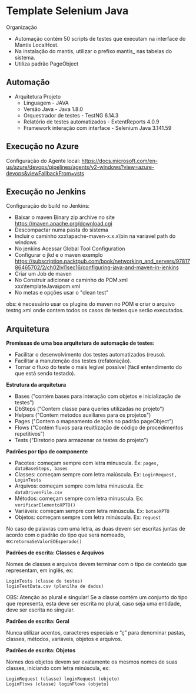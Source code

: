 # Template Selenium Java

Organização
- Automação contém 50 scripts de testes que executam na interface do Mantis LocalHost.
- Na instalação do mantis, utilizar o prefixo mantis_ nas tabelas do sistema.
- Utiliza padrão PageObject

## Automação

- Arquitetura Projeto
	- Linguagem		- JAVA
	- Versão Java - Java 1.8.0
	- Orquestrador de testes - TestNG 6.14.3
	- Relatório de testes automatizados - ExtentReports 4.0.9
	- Framework interação com interface - Selenium Java 3.141.59 

## Execução no Azure

Configuração do Agente local:
https://docs.microsoft.com/en-us/azure/devops/pipelines/agents/v2-windows?view=azure-devops&viewFallbackFrom=vsts

## Execução no Jenkins

Configuração do build no Jenkins: 
- Baixar o maven Binary zip archive no site https://maven.apache.org/download.cgi 
- Descompactar numa pasta do sistema 
- Incluir o caminho xxx\apache-maven-x.x.x\bin na variavel path do windows
- No jenkins Acessar Global Tool Configuration 
- Configurar o jkd e o maven exemplo https://subscription.packtpub.com/book/networking_and_servers/9781786465702/2/ch02lvl1sec16/configuring-java-and-maven-in-jenkins
- Criar um Job de maven 
- No Construir adicionar o caminho do POM.xml xxx\templateJava\pom.xml 
- No metas e opções usar o "clean test"

obs: é necessário usar os plugins do maven no POM e criar o arquivo testng.xml onde contem todos os casos de testes que serão executados.

## Arquitetura

**Premissas de uma boa arquitetura de automação de testes:**
*  Facilitar o desenvolvimento dos testes automatizados (reuso).
*  Facilitar a manutenção dos testes (refatoração).
*  Tornar o fluxo do teste o mais legível possível (fácil entendimento do que está sendo testado).

**Estrutura da arquitetura**

  - Bases ("contém bases para interação com objetos e inicialização de testes")
  - DbSteps ("Contem classe para queries utilizadas no projeto")
  - Helpers ("Contem metodos auxiliares para os projetos")
  - Pages ("Contem o mapeamento de telas no padrão pageObject")
  - Flows ("Contém fluxos para reuitlização de código de procedimentos repetitivos")
  - Tests ("Diretorio para armazenar os testes do projeto")
  
 **Padrões por tipo de componente**

* Pacotes: começam sempre com letra minuscula. Ex: `pages, dataBaseSteps, bases`
* Classes: começam sempre com letra maiúscula. Ex: `LoginRequest, LoginTests`
* Arquivos: começam sempre com letra minuscula. Ex: `dataDrivenFile.csv`
* Métodos: começam sempre com letra minuscula. Ex: `verificarElementoXPTO()`
* Variáveis: começam sempre com letra minúscula. Ex: `botaoXPTO`
* Objetos: começam sempre com letra minúscula. Ex: `request`

No caso de palavras com uma letra, as duas devem ser escritas juntas de acordo com o padrão do tipo que será nomeado, ex:`retornaSeValorEOEsperado()`


**Padrões de escrita: Classes e Arquivos**

Nomes de classes e arquivos devem terminar com o tipo de conteúdo que representam, em inglês, ex:

```
LoginTests (classe de testes)
loginTestData.csv (planilha de dados)
```

OBS: Atenção ao plural e singular! Se a classe contém um conjunto do tipo que representa, esta deve ser escrita no plural, caso seja uma entidade, deve ser escrita no singular.


**Padrões de escrita: Geral**

Nunca utilizar acentos, caracteres especiais e “ç” para denominar pastas, classes, métodos, variáveis, objetos e arquivos.

**Padrões de escrita: Objetos**

Nomes dos objetos devem ser exatamente os mesmos nomes de suas classes, iniciando com letra minúscula, ex:

```
LoginRequest (classe) loginRequest (objeto)
LoginFlows (classe) loginFlows (objeto)
```
